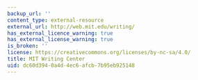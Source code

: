 ```yaml
---
backup_url: ''
content_type: external-resource
external_url: http://web.mit.edu/writing/
has_external_licence_warning: true
has_external_license_warning: true
is_broken: ''
license: https://creativecommons.org/licenses/by-nc-sa/4.0/
title: MIT Writing Center
uid: dc60d394-0a4d-4ec6-afcb-7b95eb925148
---
```

